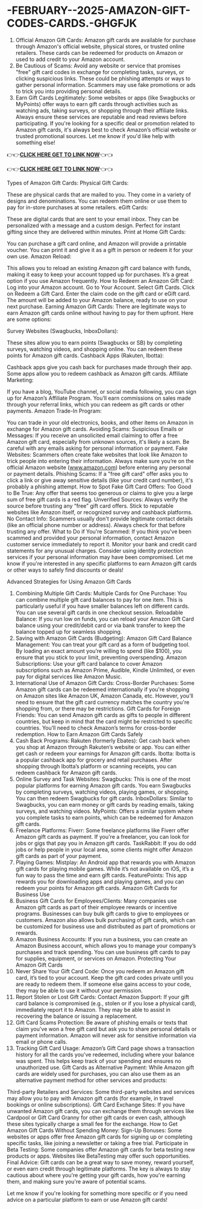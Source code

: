 # -FEBRUARY--2025-AMAZON-GIFT-CODES-CARDS.-GHGFJK


1. Official Amazon Gift Cards:
Amazon gift cards are available for purchase through Amazon's official website, physical stores, or trusted online retailers.
These cards can be redeemed for products on Amazon or used to add credit to your Amazon account.
2. Be Cautious of Scams:
Avoid any website or service that promises "free" gift card codes in exchange for completing tasks, surveys, or clicking suspicious links. These could be phishing attempts or ways to gather personal information.
Scammers may use fake promotions or ads to trick you into providing personal details.
3. Earn Gift Cards Legitimately:
Some websites or apps (like Swagbucks or MyPoints) offer ways to earn gift cards through activities such as watching ads, taking surveys, or shopping through their affiliate links.
Always ensure these services are reputable and read reviews before participating.
If you're looking for a specific deal or promotion related to Amazon gift cards, it's always best to check Amazon’s official website or trusted promotional sources. Let me know if you'd like help with something else!


👉👉**[CLICK HERE GET TO LINK NOW](https://shorturl.at/yr6uf)**👈👈


👉👉**[CLICK HERE GET TO LINK NOW](https://shorturl.at/yr6uf)**👈👈


Types of Amazon Gift Cards:
Physical Gift Cards:

These are physical cards that are mailed to you.
They come in a variety of designs and denominations.
You can redeem them online or use them to pay for in-store purchases at some retailers.
eGift Cards:

These are digital cards that are sent to your email inbox.
They can be personalized with a message and a custom design.
Perfect for instant gifting since they are delivered within minutes.
Print at Home Gift Cards:

You can purchase a gift card online, and Amazon will provide a printable voucher.
You can print it and give it as a gift in person or redeem it for your own use.
Amazon Reload:

This allows you to reload an existing Amazon gift card balance with funds, making it easy to keep your account topped up for purchases.
It’s a great option if you use Amazon frequently.
How to Redeem an Amazon Gift Card:
Log into your Amazon account.
Go to Your Account.
Select Gift Cards.
Click on Redeem a Gift Card.
Enter the claim code on the gift card or eGift card.
The amount will be added to your Amazon balance, ready to use on your next purchase.
Earning Amazon Gift Cards:
There are legitimate ways to earn Amazon gift cards online without having to pay for them upfront. Here are some options:

Survey Websites (Swagbucks, InboxDollars):

These sites allow you to earn points (Swagbucks or SB) by completing surveys, watching videos, and shopping online.
You can redeem these points for Amazon gift cards.
Cashback Apps (Rakuten, Ibotta):

Cashback apps give you cash back for purchases made through their app.
Some apps allow you to redeem cashback as Amazon gift cards.
Affiliate Marketing:

If you have a blog, YouTube channel, or social media following, you can sign up for Amazon’s Affiliate Program.
You’ll earn commissions on sales made through your referral links, which you can redeem as gift cards or other payments.
Amazon Trade-In Program:

You can trade in your old electronics, books, and other items on Amazon in exchange for Amazon gift cards.
Avoiding Scams:
Suspicious Emails or Messages:
If you receive an unsolicited email claiming to offer a free Amazon gift card, especially from unknown sources, it's likely a scam. Be careful with any emails asking for personal information or payment.
Fake Websites:
Scammers often create fake websites that look like Amazon to trick people into entering their information. Always make sure you’re on the official Amazon website (www.amazon.com) before entering any personal or payment details.
Phishing Scams:
If a "free gift card" offer asks you to click a link or give away sensitive details (like your credit card number), it's probably a phishing attempt.
How to Spot Fake Gift Card Offers:
Too Good to Be True:
Any offer that seems too generous or claims to give you a large sum of free gift cards is a red flag.
Unverified Sources:
Always verify the source before trusting any “free” gift card offers. Stick to reputable websites like Amazon itself, or recognized survey and cashback platforms.
No Contact Info:
Scammers usually don't provide legitimate contact details (like an official phone number or address). Always check for that before trusting any offer.
What to Do if You're Scammed:
If you think you've been scammed and provided your personal information, contact Amazon customer service immediately to report it.
Monitor your bank and credit card statements for any unusual charges.
Consider using identity protection services if your personal information may have been compromised.
Let me know if you're interested in any specific platforms to earn Amazon gift cards or other ways to safely find discounts or deals!

Advanced Strategies for Using Amazon Gift Cards
1. Combining Multiple Gift Cards:
Multiple Cards for One Purchase: You can combine multiple gift card balances to pay for one item. This is particularly useful if you have smaller balances left on different cards. You can use several gift cards in one checkout session.
Reloadable Balance: If you run low on funds, you can reload your Amazon Gift Card balance using your credit/debit card or via bank transfer to keep the balance topped up for seamless shopping.
2. Saving with Amazon Gift Cards (Budgeting):
Amazon Gift Card Balance Management: You can treat your gift card as a form of budgeting tool. By loading an exact amount you’re willing to spend (like $100), you ensure that you stick to your limit, preventing overspending.
Amazon Subscriptions: Use your gift card balance to cover Amazon subscriptions such as Amazon Prime, Audible, Kindle Unlimited, or even pay for digital services like Amazon Music.
3. International Use of Amazon Gift Cards:
Cross-Border Purchases: Some Amazon gift cards can be redeemed internationally if you're shopping on Amazon sites like Amazon UK, Amazon Canada, etc. However, you’ll need to ensure that the gift card currency matches the country you're shopping from, or there may be restrictions.
Gift Cards for Foreign Friends: You can send Amazon gift cards as gifts to people in different countries, but keep in mind that the card might be restricted to specific countries. You’ll need to check Amazon’s terms for cross-border redemption.
How to Earn Amazon Gift Cards Safely
1. Cash Back Programs:
Rakuten (formerly Ebates): Get cash back when you shop at Amazon through Rakuten’s website or app. You can either get cash or redeem your earnings for Amazon gift cards.
Ibotta: Ibotta is a popular cashback app for grocery and retail purchases. After shopping through Ibotta’s platform or scanning receipts, you can redeem cashback for Amazon gift cards.
2. Online Survey and Task Websites:
Swagbucks: This is one of the most popular platforms for earning Amazon gift cards. You earn Swagbucks by completing surveys, watching videos, playing games, or shopping. You can then redeem Swagbucks for gift cards.
InboxDollars: Similar to Swagbucks, you can earn money or gift cards by reading emails, taking surveys, and watching videos.
MyPoints: Offers a similar system where you complete tasks to earn points, which can be redeemed for Amazon gift cards.
3. Freelance Platforms:
Fiverr: Some freelance platforms like Fiverr offer Amazon gift cards as payment. If you're a freelancer, you can look for jobs or gigs that pay you in Amazon gift cards.
TaskRabbit: If you do odd jobs or help people in your local area, some clients might offer Amazon gift cards as part of your payment.
4. Playing Games:
Mistplay: An Android app that rewards you with Amazon gift cards for playing mobile games. While it’s not available on iOS, it’s a fun way to pass the time and earn gift cards.
FeaturePoints: This app rewards you for downloading apps and playing games, and you can redeem your points for Amazon gift cards.
Amazon Gift Cards for Business Use
1. Business Gift Cards for Employees/Clients:
Many companies use Amazon gift cards as part of their employee rewards or incentive programs. Businesses can buy bulk gift cards to give to employees or customers.
Amazon also allows bulk purchasing of gift cards, which can be customized for business use and distributed as part of promotions or rewards.
2. Amazon Business Accounts:
If you run a business, you can create an Amazon Business account, which allows you to manage your company’s purchases and track spending. You can use business gift cards to pay for supplies, equipment, or services on Amazon.
Protecting Your Amazon Gift Cards
1. Never Share Your Gift Card Code:
Once you redeem an Amazon gift card, it’s tied to your account. Keep the gift card codes private until you are ready to redeem them. If someone else gains access to your code, they may be able to use it without your permission.
2. Report Stolen or Lost Gift Cards:
Contact Amazon Support: If your gift card balance is compromised (e.g., stolen or if you lose a physical card), immediately report it to Amazon. They may be able to assist in recovering the balance or issuing a replacement.
3. Gift Card Scams Protection:
Be aware of phishing emails or texts that claim you've won a free gift card but ask you to share personal details or payment information. Amazon will never ask for sensitive information via email or phone calls.
4. Tracking Gift Card Usage:
Amazon’s Gift Card page shows a transaction history for all the cards you’ve redeemed, including where your balance was spent. This helps keep track of your spending and ensures no unauthorized use.
Gift Cards as Alternative Payment:
While Amazon gift cards are widely used for purchases, you can also use them as an alternative payment method for other services and products:

Third-party Retailers and Services: Some third-party websites and services may allow you to pay with Amazon gift cards (for example, in travel bookings or online subscriptions).
Gift Card Exchange Sites: If you have unwanted Amazon gift cards, you can exchange them through services like Cardpool or Gift Card Granny for other gift cards or even cash, although these sites typically charge a small fee for the exchange.
How to Get Amazon Gift Cards Without Spending Money:
Sign-Up Bonuses: Some websites or apps offer free Amazon gift cards for signing up or completing specific tasks, like joining a newsletter or taking a free trial.
Participate in Beta Testing: Some companies offer Amazon gift cards for beta testing new products or apps. Websites like BetaTesting may offer such opportunities.
Final Advice:
Gift cards can be a great way to save money, reward yourself, or even earn credit through legitimate platforms. The key is always to stay cautious about where you're getting your gift cards, how you're earning them, and making sure you're aware of potential scams.

Let me know if you're looking for something more specific or if you need advice on a particular platform to earn or use Amazon gift cards!
